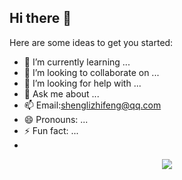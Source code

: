 ## Hi there 👋
Here are some ideas to get you started:

- 🌱 I’m currently learning ...
- 👯 I’m looking to collaborate on ...
- 🤔 I’m looking for help with ...
- 💬 Ask me about ...
- 📫 Email:shenglizhifeng@qq.com
- 😄 Pronouns: ...
- ⚡ Fun fact: ...
- 
<div align="center"> <img src="https://github-readme-stats.vercel.app/api/top-langs/?username=sun0225SUN&hide_title=true&hide_border=true&layout=compact&langs_count=6&text_color=000&icon_color=fff&bg_color=0,52fa5a,4dfcff,c64dff&theme=graywhite" /> </div>
<!--
**momotired/momotired** is a ✨ _special_ ✨ repository because its `README.md` (this file) appears on your GitHub profile.


-->
